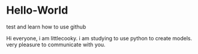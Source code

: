 # Hello-World
test and learn how to use github

Hi everyone,
i am littlecooky. i am studying to use python to create models.
very pleasure to communicate with you.
